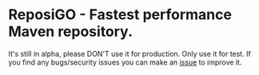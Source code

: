 # ReposiGO - Fastest performance Maven repository.
It's still in alpha, please DON'T use it for production. Only use it for test. If you find any bugs/security issues you can make an [issue](https://github.com/TonimatasDEV/ReposiGO/issues) to improve it.
